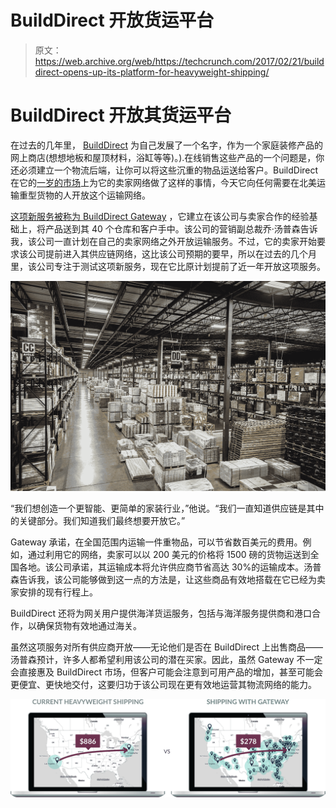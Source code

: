 # BuildDirect 开放货运平台

> 原文：<https://web.archive.org/web/https://techcrunch.com/2017/02/21/builddirect-opens-up-its-platform-for-heavyweight-shipping/>

# BuildDirect 开放其货运平台

在过去的几年里， [BuildDirect](https://web.archive.org/web/20230328114313/https://www.builddirect.com/) 为自己发展了一个名字，作为一个家庭装修产品的网上商店(想想地板和屋顶材料，浴缸等等)。).在线销售这些产品的一个问题是，你还必须建立一个物流后端，让你可以将这些沉重的物品运送给客户。BuildDirect 在它的[一岁的市场](https://web.archive.org/web/20230328114313/https://techcrunch.com/2016/02/10/builddirect-wants-to-become-the-amazon-of-the-home-improvement-industry-launches-marketplace/)上为它的卖家网络做了这样的事情，今天它向任何需要在北美运输重型货物的人开放这个运输网络。

[这项新服务被称为 BuildDirect Gateway](https://web.archive.org/web/20230328114313/https://gatewaysupplychain.com/) ，它建立在该公司与卖家合作的经验基础上，将产品送到其 40 个仓库和客户手中。该公司的营销副总裁乔·汤普森告诉我，该公司一直计划在自己的卖家网络之外开放运输服务。不过，它的卖家开始要求该公司提前进入其供应链网络，这比该公司预期的要早，所以在过去的几个月里，该公司专注于测试这项新服务，现在它比原计划提前了近一年开放这项服务。

[![builddirect-illinois-super-dc](img/a4c4d40e0cbfcc12133c350736ad4ed1.png)](https://web.archive.org/web/20230328114313/https://techcrunch.com/wp-content/uploads/2017/02/builddirect-illinois-super-dc.jpg)

“我们想创造一个更智能、更简单的家装行业，”他说。“我们一直知道供应链是其中的关键部分。我们知道我们最终想要开放它。”

Gateway 承诺，在全国范围内运输一件重物品，可以节省数百美元的费用。例如，通过利用它的网络，卖家可以以 200 美元的价格将 1500 磅的货物运送到全国各地。该公司承诺，其运输成本将允许供应商节省高达 30%的运输成本。汤普森告诉我，该公司能够做到这一点的方法是，让这些商品有效地搭载在它已经为卖家安排的现有行程上。

BuildDirect 还将为网关用户提供海洋货运服务，包括与海洋服务提供商和港口合作，以确保货物有效地通过海关。

虽然这项服务对所有供应商开放——无论他们是否在 BuildDirect 上出售商品——汤普森预计，许多人都希望利用该公司的潜在买家。因此，虽然 Gateway 不一定会直接惠及 BuildDirect 市场，但客户可能会注意到可用产品的增加，甚至可能会更便宜、更快地交付，这要归功于该公司现在更有效地运营其物流网络的能力。

[![builddirects-gateway-shipping-networkv2](img/36e97a10b2e2698ab21b9d7bc13ca444.png)](https://web.archive.org/web/20230328114313/https://techcrunch.com/wp-content/uploads/2017/02/builddirects-gateway-shipping-networkv2.jpg)